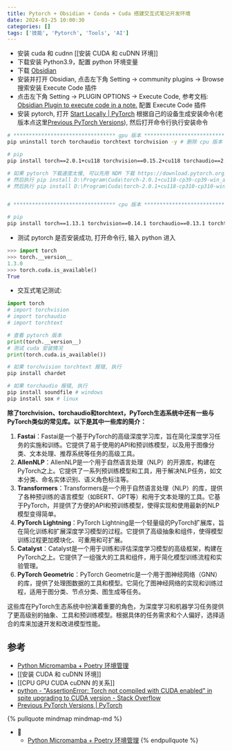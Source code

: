 ```yaml
---
title: Pytorch + Obsidian + Conda + Cuda 搭建交互式笔记开发环境
date: 2024-03-25 10:00:30
categories: []
tags: ['技能', 'Pytorch', 'Tools', 'AI']
---
```


- 安装 cuda 和 cudnn [[安装 CUDA 和 cuDNN 环境]]
- 下载安装 Python3.9，配置 python 环境变量
- 下载 [Obsidian](https://obsidian.md/download)
- 安装并打开 Obsidian, 点击左下角 Setting -> community plugins -> Browse 搜索安装 Execute Code 插件
- 点击左下角 Setting -> PLUGIN OPTIONS -> Execute Code, 参考文档: [Obsidian Plugin to execute code in a note.](https://github.com/twibiral/obsidian-execute-code) 配置 Execute Code 插件
- 安装 pytorch, 打开 [Start Locally | PyTorch](https://pytorch.org/get-started/locally/) 根据自己的设备生成安装命令(老版本点这里[Previous PyTorch Versions](https://pytorch.org/get-started/previous-versions/)), 然后打开命令行执行安装命令 
```sh
# ********************************* gpu 版本 *********************************
pip uninstall torch torchaudio torchtext torchvision -y # 删除 cpu 版本

# pip
pip install torch==2.0.1+cu118 torchvision==0.15.2+cu118 torchaudio==2.0.2+cu118 torchtext==0.15.2 torchdata==0.6.1 --extra-index-url https://download.pytorch.org/whl/cu118 -i https://pypi.tuna.tsinghua.edu.cn/simple

# 如果 pytorch 下载速度太慢, 可以先用 NDM 下载 https://download.pytorch.org/whl/cu118/torch-2.0.1+cu118-cp39-cp39-win_amd64.whl
# 然后执行 pip install D:\Program\Cuda\torch-2.0.1+cu118-cp39-cp39-win_amd64.whl
# 然后执行 pip install D:\Program\Cuda\torch-2.0.1+cu118-cp310-cp310-win_amd64.whl


# ********************************* cpu 版本 *********************************

# pip
pip install torch==1.13.1 torchvision==0.14.1 torchaudio==0.13.1 torchtext==0.14.1
```
- 测试 pytorch 是否安装成功, 打开命令行, 输入 python 进入
```python
>>> import torch
>>> torch.__version__
1.3.0
>>> torch.cuda.is_available()
True
```
- 交互式笔记测试:
```python
import torch
# import torchvision
# import torchaudio
# import torchtext

# 查看 pytorch 版本
print(torch.__version__)
# 测试 cuda 安装情况
print(torch.cuda.is_available())
```
  
```sh
# 如果 torchvision torchtext 报错, 执行
pip install chardet

# 如果 torchaudio 报错, 执行
pip install soundfile # windows
pip install sox # linux
```

**除了torchvision、torchaudio和torchtext，PyTorch生态系统中还有一些与PyTorch类似的常见库。以下是其中一些库的简介：**

1.  **Fastai**：Fastai是一个基于PyTorch的高级深度学习库，旨在简化深度学习任务的实施和训练。它提供了易于使用的API和预训练模型，以及用于图像分类、文本处理、推荐系统等任务的高级工具。    
2.  **AllenNLP**：AllenNLP是一个用于自然语言处理（NLP）的开源库，构建在PyTorch之上。它提供了一系列预训练模型和工具，用于解决NLP任务，如文本分类、命名实体识别、语义角色标注等。    
3.  **Transformers**：Transformers是一个用于自然语言处理（NLP）的库，提供了各种预训练的语言模型（如BERT、GPT等）和用于文本处理的工具。它基于PyTorch，并提供了方便的API和预训练模型，使得实现和使用最新的NLP模型变得简单。    
4.  **PyTorch Lightning**：PyTorch Lightning是一个轻量级的PyTorch扩展库，旨在简化训练和扩展深度学习模型的过程。它提供了高级抽象和组件，使得模型训练过程更加模块化、可重用和可扩展。    
5.  **Catalyst**：Catalyst是一个用于训练和评估深度学习模型的高级框架，构建在PyTorch之上。它提供了一组强大的工具和组件，用于简化模型训练流程和实验管理。    
6.  **PyTorch Geometric**：PyTorch Geometric是一个用于图神经网络（GNN）的库，提供了处理图数据的工具和模型。它简化了图神经网络的实现和训练过程，适用于图分类、节点分类、图生成等任务。    
  
这些库在PyTorch生态系统中扮演着重要的角色，为深度学习和机器学习任务提供了更高级别的抽象、工具和预训练模型。根据具体的任务需求和个人偏好，选择适合的库来加速开发和改进模型性能。
  
  
## 参考

- [Python Micromamba + Poetry 环境管理](../34423981d978e285acba77d18622f5a99ad45aeb)
- [[安装 CUDA 和 cuDNN 环境]]
- [[CPU GPU CUDA cuDNN 的关系]]
- [python - "AssertionError: Torch not compiled with CUDA enabled" in spite upgrading to CUDA version - Stack Overflow](https://stackoverflow.com/questions/57814535/assertionerror-torch-not-compiled-with-cuda-enabled-in-spite-upgrading-to-cud)
- [Previous PyTorch Versions | PyTorch](https://pytorch.org/get-started/previous-versions/)

{% pullquote mindmap mindmap-md %}
- 🔵
  - [Python Micromamba + Poetry 环境管理](../34423981d978e285acba77d18622f5a99ad45aeb)
{% endpullquote %}